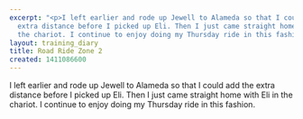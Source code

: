 ```yaml
---
excerpt: "<p>I left earlier and rode up Jewell to Alameda so that I could add the
  extra distance before I picked up Eli. Then I just came straight home with Eli in
  the chariot. I continue to enjoy doing my Thursday ride in this fashion.</p>"
layout: training_diary
title: Road Ride Zone 2
created: 1411086600
---
```

<p>I left earlier and rode up Jewell to Alameda so that I could add the extra distance before I picked up Eli. Then I just came straight home with Eli in the chariot. I continue to enjoy doing my Thursday ride in this fashion.</p>
